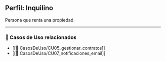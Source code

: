 ## Perfil: Inquilino

Persona que renta una propiedad.

---

### 🔁 Casos de Uso relacionados
- [[📄 CasosDeUso/CU05_gestionar_contratos]]
- [[📄 CasosDeUso/CU07_notificaciones_email]]